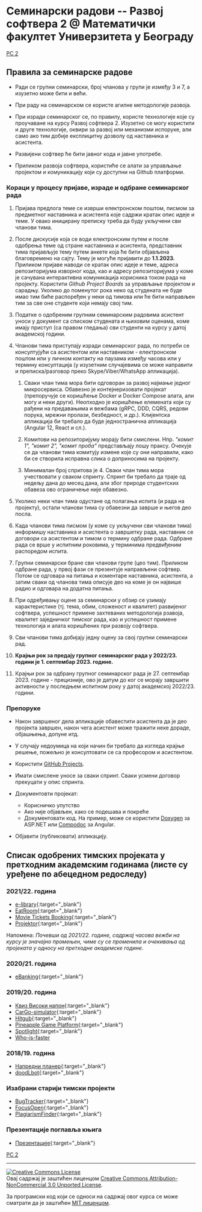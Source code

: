 # Семинарски радови -- Развој софтвера 2 @ Математички факултет Универзитета у Београду

[РС 2](../README.md)

## Правила за семинарске радове

- Ради се групни семинарски, број чланова у групи је између 3 и 7, а изузетно може бити и већи.

- При раду на семинарском се користе агилне методологије развоја.

- При изради семинарског се, по правилу, користе технологије које су проучаване на курсу Развој софтвера 2. Изузетно се могу користити и друге технологије, оквири за развој или механизми испоруке, али само ако тим добије експлицитну дозволу од наставника и асистента.

- Развијени софтвер ће бити јавног кода и јавне употребе.

- Приликом развоја софтвера, користиће се алати за управљање пројектом и комуникацију који су доступни на Github платформи.

### Кораци у процесу пријаве, израде и одбране семинарског рада

1. Пријава предлога теме се изврши електронском поштом, писмом за предметног наставника и асистента које садржи кратак опис идеје и теме. У овако иницирану преписку треба да буду укључени сви чланови тима.

1. После дискусије која се води електронским путем и после одобрења теме од стране наставника и асистента, представник тима пријављује тему путем анкете која ће бити објављена благовремено на сајту. Тему је могуће пријавити до **1.1.2023.** Приликом пријаве наводи се кратак опис идеје и теме, адреса репозиторијума изворног кода, као и адресу репозиторијума у коме је сачувана интерактивна комуникација корисника током рада на пројекту. Користити _Github Project Boards_ за управљање пројектом и сарадњу. Уколико до поменутог рока неко од студената не буде имао тим биће распоређен у неки од тимова или ће бити направљен тим за све оне студенте који немају свој тим.

1. Податке о одобреним групним семинарским радовима асистент уноси у документ са списком студената и њиховим оценама, коме имају приступ (са правом гледања) сви студенти на курсу у датој академској години.

1. Чланови тима приступају изради семинарског рада, по потреби се консултујући са асистентом или наставником - електронском поштом или у личном контакту на паузама између часова или у термину консултација (у изузетним случајевима се може направити и преписка/разговор преко Skype/Viber/WhatsApp апликација).

   1. Сваки члан тима мора бити одговоран за развој најмање једног микросервиса. Обавезно је контејнеризовати пројекат (препоручује се коришћење Docker и Docker Compose алата, али могу и неки други). Неопходно је коришћење елемената који су рађени на предавањима и вежбама (gRPC, DDD, CQRS, редови порука, мрежни пролази, безбедност, и др.). Клијентска апликација би требало да буде једностранична апликација (Angular 12, React и сл.).

   1. Комитови на репозиторијуму морају бити смислени. Нпр. _"комит 1", "комит 2", "комит проба"_ представљају лошу праксу. Очекује се да чланови тима комитују измене које су они направили, како би се створила исправна слика о доприносима на пројекту.

   1. Минималан број спритова је 4. Сваки члан тима мора учествовати у сваком спринту. Спринт би требало да траје од недељу дана до месец дана, али због природе студентских обавеза ово ограничење није обавезно.

1. Уколико неки члан тима одустане од полагања испита (и рада на пројекту), остали чланови тима су обавезни да заврше и његов део посла.

1. Када чланови тима писмом (у коме су укључени сви чланови тима) информишу наставника и асистента о завршетку рада, наставник се договори са асистентом и тимом о термину одбране рада. Одбране рада се врше у испитним роковима, у терминима предвиђеним распоредом испита.

1. Групни семинарски бране сви чланови групе (цео тим). Приликом одбране рада, у првој фази се презентује направљени софтвер. Потом се одговара на питања и коментаре наставника, асистента, а затим сваки од чланова тима описује део на коме је он највише радио и одговара на додатна питања.

1. При одређивању оцене за семинарски у обзир се узимају карактеристике (тј. тема, обим, сложеност и квалитет) раѕвијеног софтвера, успешност примене захтеваних методологија рзавоја, квалитет заједничког тимског рада, као и успешност примене технологија и алата коришћених при развоју софтвера.

1. Сви чланови тима добијају једну оцену за свој групни семинарски рад.

1. **Крајњи рок за предају групног семинарског рада у 2022/23. години је 1. септембар 2023. године.**

1. Крајњи рок за одбрану групног семинарског рада је 27. септембар 2023. године - прецизније, ово је датум до ког се морају завршити активности у последњем испитном року у датој академској 2022/23. години.

### Препоруке

- Након завршеног дела апликације обавестити асистента да је део пројекта завршен, након чега асистент може тражити неке дораде, објашњења, допуне итд.

- У случају недоумица на који начин би требало да изгледа крајње решење, пожељно је консултовати се са професором и асистентом.

- Користити [GitHub Projects](https://github.com/features/project-management/).

- Имати смислене уносе за сваки спринт. Сваки усмени договор прекуцати у опис спринта.

- Документовти пројекат:

  - Корисничко упутство
  - Ако није објављен, како се подешава и покреће
  - Документовати код. На пример, може се користити [Doxygen](https://www.doxygen.nl/index.html) за ASP.NET или [Compodoc](https://compodoc.app/) за Angular.

- Oбјавити (публиковати) апликацију.

## Списак одобрених тимских пројеката у претходним академским годинама (листe су уређене по абецедном редоследу)

### 2021/22. година

- [e-library](https://github.com/MatfRS2/Seminarski-2021-22-e-library){:target="\_blank"}
- [EatRoom](https://github.com/MatfRS2/Seminarski-2021-22-EatRoom){:target="\_blank"}
- [Movie Tickets Booking](https://github.com/MatfRS2/Seminarski-2021-22-MovieBookingRS2){:target="\_blank"}
- [Projektor](https://github.com/MatfRS2/2021-22-Projektor){:target="\_blank"}

Напомена: _Почевши од 2021/22. године, садржај часова вежби на курсу је значајно промењен, чиме су се променила и очекивања од пројеката у односу на претходне академске године._

### 2020/21. година

- [eBanking](https://github.com/MatfRS2/SeminarskiRadovi-eBanking){:target="\_blank"}

### 2019/20. година

- [Квиз Високи напон](https://github.com/ivonamilutinovic/VisokiNapon){:target="\_blank"}
- [CarGo-simulator](https://github.com/davgav123/CarGo-simulator){:target="\_blank"}
- [Hitgub](https://github.com/nikk-o/hitgub){:target="\_blank"}
- [Pineapple Game Platform](https://github.com/StefanKapunac/pineapple-game-platform){:target="\_blank"}
- [Spotlight](https://github.com/Stivisa/Spotlight){:target="\_blank"}
- [Who-is-faster](https://github.com/stefanel96/Who-is-faster)

### 2018/19. година

- [Напредни планер](https://github.com/Pljosan/RS2_Planer){:target="\_blank"}
- [doodLbot](https://github.com/ivan-ristovic/doodLbot){:target="\_blank"}

### Изабрани старији тимски пројекти

- [BugTracker](https://github.com/MatfRS2/SeminarskiRadovi/tree/master/programski-projekti/Matf-RS2-BugTracker){:target="\_blank"}
- [FocusOpen](https://github.com/MatfRS2/SeminarskiRadovi/tree/master/programski-projekti/Matf-RS2-FocusOpen){:target="\_blank"}
- [PlagiarismFinder](https://github.com/MatfRS2/SeminarskiPlagiarisamFinder){:target="\_blank"}

### Презентације поглавља књига

- [Презентације](https://github.com/MatfRS2/SeminarskiRadovi/tree/master/prevodi-poglavlja-knjiga){:target="\_blank"}

[РС 2](../README.md)

---

<a rel="license" href="http://creativecommons.org/licenses/by-nc/3.0/"><img alt="Creative Commons License" style="border-width:0" src="https://i.creativecommons.org/l/by-nc/3.0/88x31.png" /></a><br />Овај садржај је заштићен лиценцом <a rel="license" href="http://creativecommons.org/licenses/by-nc/3.0/">Creative Commons Attribution-NonCommercial 3.0 Unported License</a>.

За програмски код који се односи на садржај овог курса се може сматрати да је заштићен [MIT лиценцом](/LICENSE).
